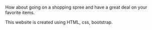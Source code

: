 How about going on a shopping spree and have a great deal on your favorite items.


This website is created using HTML, css, bootstrap.
